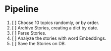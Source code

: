 # Pipeline

1. [ ] Choose 10 topics randomly, or by order.
2. [ ] Archive Stories, creating a dict by date.
3. [ ] Parse Stories.
4. [ ] Analyze the stories with word Embeddings.
5. [ ] Save the Stories on DB.
